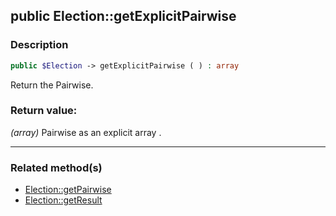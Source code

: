 ## public Election::getExplicitPairwise

### Description    

```php
public $Election -> getExplicitPairwise ( ) : array
```

Return the Pairwise.
    

### Return value:   

*(array)* Pairwise as an explicit array .


---------------------------------------

### Related method(s)      

* [Election::getPairwise](../Election%20Class/public%20Election--getPairwise.md)    
* [Election::getResult](../Election%20Class/public%20Election--getResult.md)    

